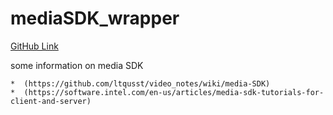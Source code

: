# mediaSDK_wrapper[GitHub Link](https://github.com/ltqusst/mediaSDK_wrapper)some information on media SDK    *  (https://github.com/ltqusst/video_notes/wiki/media-SDK)    *  (https://software.intel.com/en-us/articles/media-sdk-tutorials-for-client-and-server)